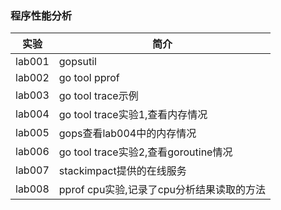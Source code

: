 ### 程序性能分析

|实验|简介|
|---|---|
|lab001|gopsutil|
|lab002|go tool pprof|
|lab003|go tool trace示例|
|lab004|go tool trace实验1,查看内存情况|
|lab005|gops查看lab004中的内存情况|
|lab006|go tool trace实验2,查看goroutine情况|
|lab007|stackimpact提供的在线服务|
|lab008|pprof cpu实验,记录了cpu分析结果读取的方法|